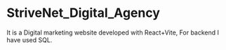 # StriveNet_Digital_Agency
It is a Digital marketing website developed with React+Vite,
For backend I have used SQL.
